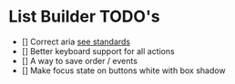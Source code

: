 # List Builder TODO's

- [] Correct aria [see standards](https://design.infor.com/code/ids-enterprise/latest/listview#accessibility)
- [] Better keyboard support for all actions
- [] A way to save order / events
- [] Make focus state on buttons white with box shadow
